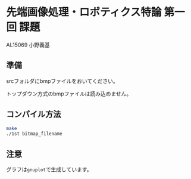 # 先端画像処理・ロボティクス特論 第一回 課題
AL15069 小野義基

## 準備
srcフォルダにbmpファイルをおいてください。

トップダウン方式のbmpファイルは読み込めません。


## コンパイル方法
``` sh
make 
./1st bitmap_filename
```

## 注意
グラフは`gnuplot`で生成しています。
